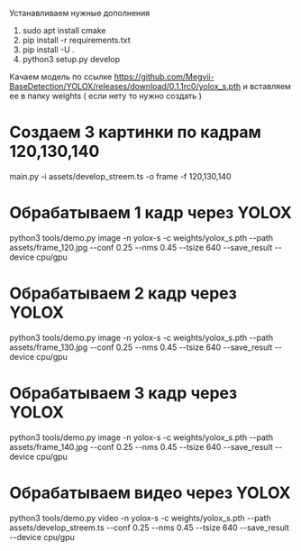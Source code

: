 Устанавливаем нужные дополнения
1. sudo apt install cmake
2. pip install -r requirements.txt
3. pip install -U .
4. python3 setup.py develop

Качаем модель по ссылке https://github.com/Megvii-BaseDetection/YOLOX/releases/download/0.1.1rc0/yolox_s.pth и вставляем ее в папку weights ( если нету то нужно создать )

# Создаем 3 картинки по кадрам 120,130,140

main.py -i assets/develop_streem.ts -o frame -f 120,130,140

# Обрабатываем 1 кадр через YOLOX

python3 tools/demo.py image -n yolox-s -c weights/yolox_s.pth --path assets/frame_120.jpg --conf 0.25 --nms 0.45 --tsize 640 --save_result --device cpu/gpu

# Обрабатываем 2 кадр через YOLOX

python3 tools/demo.py image -n yolox-s -c weights/yolox_s.pth --path assets/frame_130.jpg --conf 0.25 --nms 0.45 --tsize 640 --save_result --device cpu/gpu

# Обрабатываем 3 кадр через YOLOX

python3 tools/demo.py image -n yolox-s -c weights/yolox_s.pth --path assets/frame_140.jpg --conf 0.25 --nms 0.45 --tsize 640 --save_result --device cpu/gpu

# Обрабатываем видео через YOLOX

python3 tools/demo.py video -n yolox-s -c weights/yolox_s.pth --path assets/develop_streem.ts --conf 0.25 --nms 0.45 --tsize 640 --save_result --device cpu/gpu

